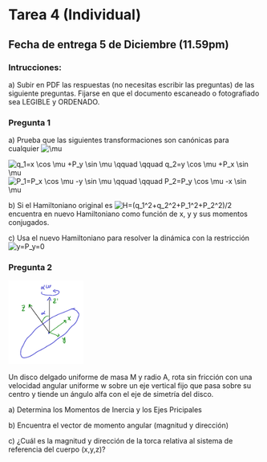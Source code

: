 # Tarea 4 (Individual)

## Fecha de entrega 5 de Diciembre (11.59pm)

### Intrucciones:

a) Subir en PDF las respuestas (no necesitas escribir las preguntas) de las siguiente preguntas. 
Fijarse en que el documento escaneado o fotografiado sea LEGIBLE y ORDENADO.


### Pregunta 1

  a) Prueba que las siguientes transformaciones son canónicas para cualquier <img src="https://latex.codecogs.com/gif.latex?\mu" title="\mu" />

  <img src="https://latex.codecogs.com/gif.latex?q_1=x&space;\cos&space;\mu&space;&plus;P_y&space;\sin&space;\mu&space;\qquad&space;\qquad&space;q_2=y&space;\cos&space;\mu&space;&plus;P_x&space;\sin&space;\mu" title="q_1=x \cos \mu +P_y \sin \mu \qquad \qquad q_2=y \cos \mu +P_x \sin \mu" />

  <img src="https://latex.codecogs.com/gif.latex?P_1=P_x&space;\cos&space;\mu&space;-y&space;\sin&space;\mu&space;\qquad&space;\qquad&space;P_2=P_y&space;\cos&space;\mu&space;-x&space;\sin&space;\mu" title="P_1=P_x \cos \mu -y \sin \mu \qquad \qquad P_2=P_y \cos \mu -x \sin \mu" />

  b) Si el Hamiltoniano original es <img src="https://latex.codecogs.com/gif.latex?H=(q_1^2&plus;q_2^2&plus;P_1^2&plus;P_2^2)/2" title="H=(q_1^2+q_2^2+P_1^2+P_2^2)/2" />
  encuentra en nuevo Hamiltoniano como función de x, y y sus momentos conjugados.
  
  c) Usa el nuevo Hamiltoniano para resolver la dinámica con la restricción <img src="https://latex.codecogs.com/gif.latex?y=P_y=0" title="y=P_y=0" />


### Pregunta 2

<img src="https://github.com/MecAnalitica/curso2018/blob/master/Tarea4/Disco.png" width="150">

Un disco delgado uniforme de masa M y radio A, rota sin fricción con una velocidad angular uniforme w sobre un eje 
vertical fijo que pasa sobre su centro y tiende un ángulo alfa con el eje de simetría del disco. 

  a) Determina los Momentos de Inercia y los Ejes Pricipales 
  
  b) Encuentra el vector de momento angular (magnitud y dirección)
  
  c) ¿Cuál es la magnitud y dirección de la torca relativa al sistema de referencia del cuerpo (x,y,z)?
  
  

